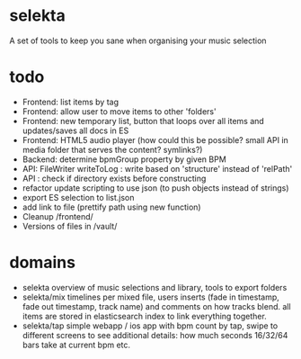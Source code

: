# selekta
A set of tools to keep you sane when organising your music selection

# todo
- Frontend: list items by tag
- Frontend: allow user to move items to other 'folders'
- Frontend: new temporary list, button that loops over all items and updates/saves all docs in ES
- Frontend: HTML5 audio player (how could this be possible? small API in media folder that serves the content? symlinks?)
- Backend: determine bpmGroup property by given BPM
- API: FileWriter writeToLog : write based on 'structure' instead of 'relPath'
- API : check if directory exists before constructing
- refactor update scripting to use json (to push objects instead of strings)
- export ES selection to list.json
- add link to file (prettify path using new function)
- Cleanup /frontend/
- Versions of files in /vault/

# domains
- selekta
overview of music selections and library, tools to export folders
- selekta/mix
timelines per mixed file, users inserts (fade in timestamp, fade out timestamp, track name) and comments on how tracks blend.
all items are stored in elasticsearch index to link everything together.
- selekta/tap
simple webapp / ios app with bpm count by tap, swipe to different screens to see additional details: how much seconds 16/32/64 bars take at current bpm etc.
